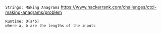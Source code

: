 `Strings: Making Anagrams`
https://www.hackerrank.com/challenges/ctci-making-anagrams/problem

```
Runtime: O(a*b)
where a, b are the lengths of the inputs
```
